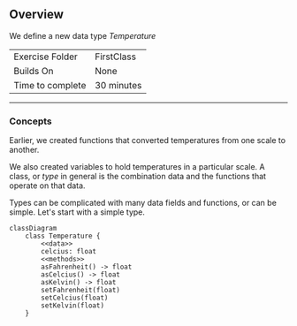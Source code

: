 ## Overview
We define a new data type *Temperature*

| | |
| --------- | --------------------------- |
| Exercise Folder | FirstClass |
| Builds On | None |
| Time to complete | 30 minutes

---

### Concepts

Earlier, we created functions that converted temperatures from one scale to another.  

We also created variables to hold temperatures in a particular scale.  A class, or *type* in general is the combination data and the functions that operate on that data.

Types can be complicated with many data fields and functions, or can be simple.  Let's start with a simple type.


```mermaid
classDiagram
    class Temperature {
        <<data>>
        celcius: float
        <<methods>>
        asFahrenheit() -> float
        asCelcius() -> float
        asKelvin() -> float
        setFahrenheit(float)
        setCelcius(float)
        setKelvin(float)
    }
```